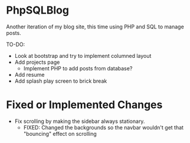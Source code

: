 # PhpSQLBlog
Another iteration of my blog site, this time using PHP and SQL to manage posts.

TO-DO:
- Look at bootstrap and try to implement columned layout
- Add projects page
  - Implement PHP to add posts from database?
- Add resume
- Add splash play screen to brick break

# Fixed or Implemented Changes
- Fix scrolling by making the sidebar always stationary.
    - FIXED: Changed the backgrounds so the navbar wouldn't get that "bouncing" effect on scrolling

